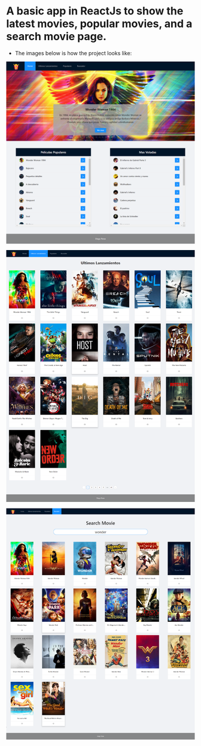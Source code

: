 # A basic app in ReactJs to show the latest movies, popular movies, and a search movie page.

- The images below is how the project looks like:

![Image Home](https://github.com/dieguits/ReactMovies/blob/master/MoviePage1.png)

![Image Latest Movies](https://github.com/dieguits/ReactMovies/blob/master/lastMovies.png)

![Image Search Movies](https://github.com/dieguits/ReactMovies/blob/master/movieSearch.png)
